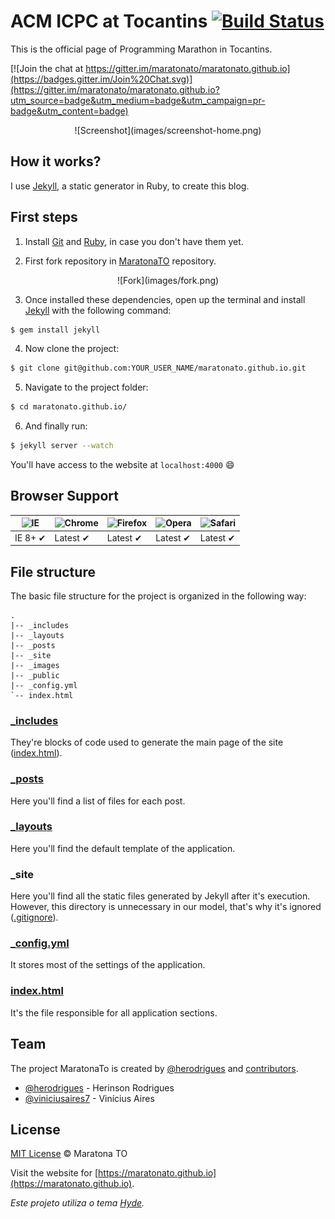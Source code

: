 # ACM ICPC at Tocantins [![Build Status](https://travis-ci.org/maratonato/maratonato.github.io.svg)](https://travis-ci.org/maratonato/maratonato.github.io)
This is the official page of Programming Marathon in Tocantins.

[![Join the chat at https://gitter.im/maratonato/maratonato.github.io](https://badges.gitter.im/Join%20Chat.svg)](https://gitter.im/maratonato/maratonato.github.io?utm_source=badge&utm_medium=badge&utm_campaign=pr-badge&utm_content=badge)

<p align="center">![Screenshot](images/screenshot-home.png)</p>

## How it works?

I use [Jekyll](http://jekyllrb.com/), a static generator in Ruby, to create this blog.

## First steps

1. Install [Git](http://git-scm.com/downloads) and [Ruby](http://www.ruby-lang.org/pt/downloads/), in case you don't have them yet.

2. First fork repository in [MaratonaTO](https://github.com/maratonato/maratonato.github.io) repository.

<p align="center">![Fork](images/fork.png)</p>

3. Once installed these dependencies, open up the terminal and install [Jekyll](http://jekyllrb.com/) with the following command:

  ```sh
  $ gem install jekyll
  ```

4. Now clone the project:

  ```sh
  $ git clone git@github.com:YOUR_USER_NAME/maratonato.github.io.git
  ```

5. Navigate to the project folder:

  ```sh
  $ cd maratonato.github.io/
  ```

6. And finally run:

  ```sh
  $ jekyll server --watch
  ```

You'll have access to the website at `localhost:4000` :smile:

## Browser Support

![IE](https://cloud.githubusercontent.com/assets/398893/3528325/20373e76-078e-11e4-8e3a-1cb86cf506f0.png) | ![Chrome](https://cloud.githubusercontent.com/assets/398893/3528328/23bc7bc4-078e-11e4-8752-ba2809bf5cce.png) | ![Firefox](https://cloud.githubusercontent.com/assets/398893/3528329/26283ab0-078e-11e4-84d4-db2cf1009953.png) | ![Opera](https://cloud.githubusercontent.com/assets/398893/3528330/27ec9fa8-078e-11e4-95cb-709fd11dac16.png) | ![Safari](https://cloud.githubusercontent.com/assets/398893/3528331/29df8618-078e-11e4-8e3e-ed8ac738693f.png)
--- | --- | --- | --- | --- |
IE 8+ ✔ | Latest ✔ | Latest ✔ | Latest ✔ | Latest ✔ |

## File structure

The basic file structure for the project is organized in the following way:

```
.
|-- _includes
|-- _layouts
|-- _posts
|-- _site
|-- _images
|-- _public
|-- _config.yml
`-- index.html
```

### [_includes](https://github.com/maratonato/maratonato.github.io/tree/master/_includes)

They're blocks of code used to generate the main page of the site ([index.html](https://github.com/maratonato/maratonato.github.io/blob/master/index.html)).

### [_posts](https://github.com/maratonato/maratonato.github.io/tree/master/_posts)

Here you'll find a list of files for each post.

### [_layouts](https://github.com/maratonato/maratonato.github.io/tree/master/_layouts)

Here you'll find the default template of the application.

### _site

Here you'll find all the static files generated by Jekyll after it's execution. However, this directory is unnecessary in our model, that's why it's ignored ([.gitignore](https://github.com/maratonato/maratonato.github.io/blob/master/.gitignore)).

### [_config.yml](https://github.com/maratonato/maratonato.github.io/blob/master/_config.yml)

It stores most of the settings of the application.

### [index.html](https://github.com/maratonato/maratonato.github.io/blob/master/index.html)

It's the file responsible for all application sections.

## Team

The project MaratonaTo is created by [@herodrigues](https://www.github.com/herodrigues) and [contributors](https://github.com/maratonato/maratonato.github.io/graphs/contributors).

- [@herodrigues](https://www.github.com/herodrigues) - Herinson Rodrigues
- [@viniciusaires7](https://www.github.com/viniciusaires7) - Vinícius Aires

## License

[MIT License](http://mit-license.org/) © Maratona TO

Visit the website for [https://maratonato.github.io](https://maratonato.github.io).

_Este projeto utiliza o tema [Hyde](http://hyde.getpoole.com/)._
